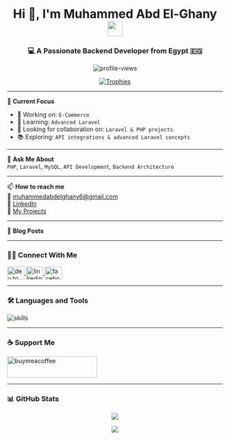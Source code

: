 <h1 align="center">
  Hi 👋, I'm Muhammed Abd El-Ghany
  <img src="https://media.giphy.com/media/hvRJCLFzcasrR4ia7z/giphy.gif" width="35" />
</h1>

<h3 align="center">💻 A Passionate Backend Developer from Egypt 🇪🇬</h3>

<p align="center">
  <img src="https://komarev.com/ghpvc/?username=mohammed-abdelghany&label=Profile%20views&color=0e75b6&style=flat" alt="profile-views" />
</p>

<p align="center">
  <a href="https://github.com/ryo-ma/github-profile-trophy">
    <img src="https://github-profile-trophy.vercel.app/?username=mohammed-abdelghany&theme=onedark" alt="Trophies" />
  </a>
</p>

---

🚀 **Current Focus**  
- 🔭 Working on: `E-Commerce`  
- 🌱 Learning: `Advanced Laravel`  
- 🤝 Looking for collaboration on: `Laravel & PHP projects`  
- 📚 Exploring: `API integrations & advanced Laravel concepts`

---

🧠 **Ask Me About**  
`PHP`, `Laravel`, `MySQL`, `API Development`, `Backend Architecture`

---

📫 **How to reach me**  
📧 [muhammedabdelghany6@gmail.com](mailto:muhammedabdelghany6@gmail.com)  
🔗 [LinkedIn](https://www.linkedin.com/in/muhammed-abd-el-ghany-640716318/)  
📂 [My Projects](https://github.com/Mohammed-Abdelghany)

---

📝 **Blog Posts**  
<!-- BLOG-POST-LIST:START -->
<!-- BLOG-POST-LIST:END -->

---

### 🧑‍💻 Connect With Me
<p align="left">
  <a href="https://dev.to/muahmmed_div" target="blank">
    <img align="center" src="https://raw.githubusercontent.com/rahuldkjain/github-profile-readme-generator/master/src/images/icons/Social/devto.svg" alt="dev.to" height="30" width="40" />
  </a>
  <a href="https://linkedin.com/in/muhammed-abd-el-ghany-640716318" target="blank">
    <img align="center" src="https://raw.githubusercontent.com/rahuldkjain/github-profile-readme-generator/master/src/images/icons/Social/linked-in-alt.svg" alt="linkedin" height="30" width="40" />
  </a>
  <a href="https://fb.com/mohamed.abdlghany.98" target="blank">
    <img align="center" src="https://raw.githubusercontent.com/rahuldkjain/github-profile-readme-generator/master/src/images/icons/Social/facebook.svg" alt="facebook" height="30" width="40" />
  </a>
</p>

---

### 🛠️ Languages and Tools
<p align="left">
  <img src="https://skillicons.dev/icons?i=php,laravel,mysql,js,html,css,git,vscode" alt="skills" />
</p>

---

### ☕ Support Me
<p>
  <a href="https://www.buymeacoffee.com/Moo">
    <img src="https://cdn.buymeacoffee.com/buttons/v2/default-yellow.png" height="50" width="210" alt="buymeacoffee" />
  </a>
</p>

---

### 📊 GitHub Stats
<p align="center">
  <img src="https://github-readme-stats.vercel.app/api/top-langs/?username=mohammed-abdelghany&layout=compact&theme=tokyonight" />
</p>

<p align="center">
  <img src="https://github-readme-streak-stats.herokuapp.com?user=mohammed-abdelghany&theme=tokyonight" />
</p>
